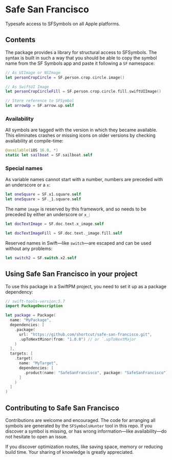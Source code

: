 # Safe San Francisco

Typesafe access to SFSymbols on all Apple platforms.

## Contents

The package provides a library for structural access to SFSymbols. The syntax is built in such a way that you should be able to copy the symbol name from the SF Symbols app and paste it following a `SF` namespace:

```swift
// As UIImage or NSImage
let personCropCircle = SF.person.crop.circle.image()

// As SwiftUI Image
let personCropCircleFill = SF.person.crop.circle.fill.swiftUIImage()

// Store reference to SFSymbol 
let arrowUp = SF.arrow.up.self
```

### Availability

All symbols are tagged with the version in which they became available. This eliminates crashes or missing icons on older versions by checking availability at compile-time:

```swift
@available(iOS 16.0, *)
static let sailboat = SF.sailboat.self
```


### Special names

As variable names cannot start with a number, numbers are preceded with an underscore or a `x`:
```swift 
let oneSquare = SF.x1.square.self
let oneSquare = SF._1.square.self
```

The name `image` is reserved by this framework, and so needs to be preceded by either an underscore or `x_`:
```swift
let docTextImage = SF.doc.text.x_image.self

let docTextImageFill = SF.doc.text._image.fill.self
```

Reserved names in Swift—like `switch`—are escaped and can be used without any problems:
```swift 
let switch2 = SF.switch.x2.self
```

## Using Safe San Francisco in your project

To use this package in a SwiftPM project, you need to set it up as a package dependency:
```swift
// swift-tools-version:5.7
import PackageDescription

let package = Package(
  name: "MyPackage",
  dependencies: [
    .package(
      url: "https://github.com/shortcut/safe-san-francisco.git", 
      .upToNextMinor(from: "1.0.0") // or `.upToNextMajor
    )
  ],
  targets: [
    .target(
      name: "MyTarget",
      dependencies: [
        .product(name: "SafeSanFrancisco", package: "SafeSanFrancisco")
      ]
    )
  ]
)
```

## Contributing to Safe San Francisco

Contributions are welcome and encouraged. The code for arranging all symbols are generated by the `SFSymbolsHunter` tool in this repo. If you discover a symbol is missing, or has wrong information—like availability—do not hesitate to open an issue. 

If you discover optimization routes, like saving space, memory or reducing build time. Your sharing of knowledge is greatly appreciated. 

